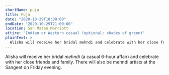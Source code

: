 ```yaml
---
shortName: puja
title: Puja
date: "2020-10-29T18:00:00"
endDate: "2020-10-29T21:00:00"
location: San Mateo Marriott
attire: "Indian or Western casual (optional: shades of green)"
plainText: >
  Alisha will receive her bridal mehndi and celebrate with her close friends and family.
---
```


Alisha will receive her bridal _mehndi_ (a casual 6-hour affair) and celebrate with her close friends and family. There will also be mehndi artists at the Sangeet on Friday evening.
